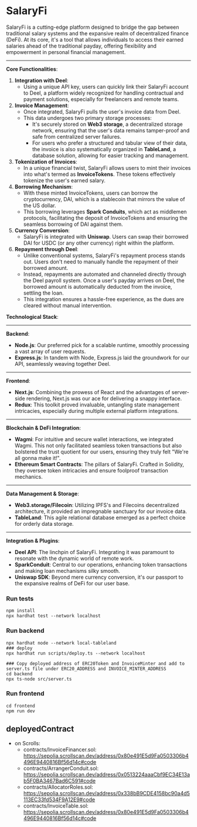 # SalaryFi

SalaryFi is a cutting-edge platform designed to bridge the gap between traditional salary systems and the expansive realm of decentralized finance (DeFi). At its core, it's a tool that allows individuals to access their earned salaries ahead of the traditional payday, offering flexibility and empowerment in personal financial management.

---

**Core Functionalities**:

1. **Integration with Deel**:
   - Using a unique API key, users can quickly link their SalaryFi account to Deel, a platform widely recognized for handling contractual and payment solutions, especially for freelancers and remote teams.
2. **Invoice Management**:
   - Once integrated, SalaryFi pulls the user's invoice data from Deel.
   - This data undergoes two primary storage processes:
     - It's securely stored on **Web3 storage**, a decentralized storage network, ensuring that the user's data remains tamper-proof and safe from centralized server failures.
     - For users who prefer a structured and tabular view of their data, the invoice is also systematically organized in **TableLand**, a database solution, allowing for easier tracking and management.
3. **Tokenization of Invoices**:
   - In a unique financial twist, SalaryFi allows users to mint their invoices into what's termed as **InvoiceTokens**. These tokens effectively tokenize the user's earned salary.
4. **Borrowing Mechanism**:
   - With these minted InvoiceTokens, users can borrow the cryptocurrency, DAI, which is a stablecoin that mirrors the value of the US dollar.
   - This borrowing leverages **Spark Conduits**, which act as middlemen protocols, facilitating the deposit of InvoiceTokens and ensuring the seamless borrowing of DAI against them.
5. **Currency Conversion**:
   - SalaryFi is integrated with **Uniswap**. Users can swap their borrowed DAI for USDC (or any other currency) right within the platform.
6. **Repayment through Deel**:
   - Unlike conventional systems, SalaryFi's repayment process stands out. Users don't need to manually handle the repayment of their borrowed amount.
   - Instead, repayments are automated and channeled directly through the Deel payroll system. Once a user's payday arrives on Deel, the borrowed amount is automatically deducted from the invoice, settling the loan.
   - This integration ensures a hassle-free experience, as the dues are cleared without manual intervention.

**Technological Stack**:

---

**Backend**:

- **Node.js**: Our preferred pick for a scalable runtime, smoothly processing a vast array of user requests.
- **Express.js**: In tandem with Node, Express.js laid the groundwork for our API, seamlessly weaving together Deel.

---

**Frontend**:

- **Next.js**: Combining the prowess of React and the advantages of server-side rendering, Next.js was our ace for delivering a snappy interface.
- **Redux**: This toolkit proved invaluable, untangling state management intricacies, especially during multiple external platform integrations.

---

**Blockchain & DeFi Integration**:

- **Wagmi**: For intuitive and secure wallet interactions, we integrated Wagmi. This not only facilitated seamless token transactions but also bolstered the trust quotient for our users, ensuring they truly felt "We're all gonna make it!".
- **Ethereum Smart Contracts**: The pillars of SalaryFi. Crafted in Solidity, they oversee token intricacies and ensure foolproof transaction mechanics.

---

**Data Management & Storage**:

- **Web3.storage/Filecoin**: Utilizing IPFS's and Filecoins decentralized architecture, it provided an impregnable sanctuary for our invoice data.
- **TableLand**: This agile relational database emerged as a perfect choice for orderly data storage.

---

**Integration & Plugins**:

- **Deel API**: The linchpin of SalaryFi. Integrating it was paramount to resonate with the dynamic world of remote work.
- **SparkConduit**: Central to our operations, enhancing token transactions and making loan mechanisms silky smooth.
- **Uniswap SDK**: Beyond mere currency conversion, it's our passport to the expansive realms of DeFi for our user base.

### Run tests

```shell
npm install
npx hardhat test --network localhost
```

### Run backend

```shell
npx hardhat node --network local-tableland
### deploy
npx hardhat run scripts/deploy.ts --network localhost

### Copy deployed address of ERC20Token and InvoiceMinter and add to server.ts file under ERC20_ADDRESS and INVOICE_MINTER_ADDRESS
cd backend
npx ts-node src/server.ts
```

### Run frontend

```shell
cd frontend
npm run dev
```

## deployedContract
- on Scrolls:
   - contracts/InvoiceFinancer.sol: https://sepolia.scrollscan.dev/address/0x80e491E5d9Fa0503306b4496E9440816Bf56d14c#code 
   - contracts/ArrangerConduit.sol: https://sepolia.scrollscan.dev/address/0x0513224aaaCbf9EC34E13ab5F0BA3467Bad6C591#code
   - contracts/AllocatorRoles.sol: https://sepolia.scrollscan.dev/address/0x338bB9CDE4158bc90a4d5113EC33fd534F9A12E9#code
   - contracts/InvoiceTable.sol: https://sepolia.scrollscan.dev/address/0x80e491E5d9Fa0503306b4496E9440816Bf56d14c#code